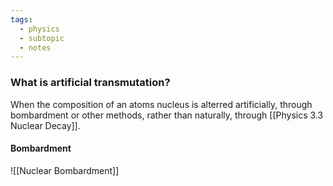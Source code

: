 ```yaml
---
tags:
  - physics
  - subtopic
  - notes
---
```

### What is artificial transmutation?
When the composition of an atoms nucleus is alterred artificially, through bombardment or other methods, rather than naturally, through [[Physics 3.3 Nuclear Decay]].
#### Bombardment
![[Nuclear Bombardment]]
